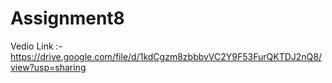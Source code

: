 # Assignment8
Vedio Link :- https://drive.google.com/file/d/1kdCgzm8zbbbvVC2Y9F53FurQKTDJ2nQ8/view?usp=sharing
